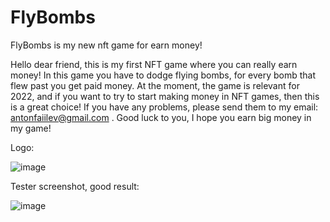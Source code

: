 # FlyBombs
FlyBombs is my new nft game for earn money!

Hello dear friend, this is my first NFT game where you can really earn money!
In this game you have to dodge flying bombs, for every bomb that flew past you get paid money. 
At the moment, the game is relevant for 2022, and if you want to try to start making money in NFT games, then this is a great choice!
If you have any problems, please send them to my email: antonfaiilev@gmail.com .
Good luck to you, I hope you earn big money in my game!

Logo:

![image](https://share.creavite.co/Cqo8xq3CAAALC3lH.gif)


Tester screenshot, good result:

![image](https://i.imgur.com/wD9qwhI.png)
